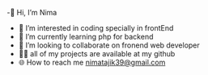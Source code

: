   -👋 Hi, I’m Nima
                                                              
    
- 👀 I’m interested in coding specially in frontEnd
- 🌱 I’m currently learning php for backend
- 💞️ I’m looking to collaborate on fronend web developer
- 🧑‍💻 all of my projects are available at my github
- 🌐 How to reach me nimatajik39@gmail.com


<!---
goldNima/goldNima is a ✨ special ✨ repository because its `README.md` (this file) appears on your GitHub profile.
You can click the Preview link to take a look at your changes.
--->
